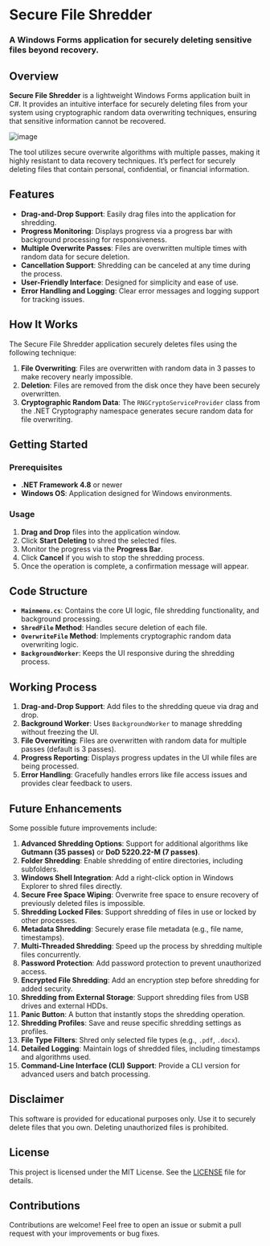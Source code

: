  
# Secure File Shredder

### A Windows Forms application for securely deleting sensitive files beyond recovery.

## Overview

**Secure File Shredder** is a lightweight Windows Forms application built in C#. It provides an intuitive interface for securely deleting files from your system using cryptographic random data overwriting techniques, ensuring that sensitive information cannot be recovered.

![image](https://github.com/user-attachments/assets/eba6ce89-4a9a-48ad-9cc7-39116c0e6490)


The tool utilizes secure overwrite algorithms with multiple passes, making it highly resistant to data recovery techniques. It’s perfect for securely deleting files that contain personal, confidential, or financial information.

## Features

- **Drag-and-Drop Support**: Easily drag files into the application for shredding.
- **Progress Monitoring**: Displays progress via a progress bar with background processing for responsiveness.
- **Multiple Overwrite Passes**: Files are overwritten multiple times with random data for secure deletion.
- **Cancellation Support**: Shredding can be canceled at any time during the process.
- **User-Friendly Interface**: Designed for simplicity and ease of use.
- **Error Handling and Logging**: Clear error messages and logging support for tracking issues.

## How It Works

The Secure File Shredder application securely deletes files using the following technique:

1. **File Overwriting**: Files are overwritten with random data in 3 passes to make recovery nearly impossible.
2. **Deletion**: Files are removed from the disk once they have been securely overwritten.
3. **Cryptographic Random Data**: The `RNGCryptoServiceProvider` class from the .NET Cryptography namespace generates secure random data for file overwriting.

## Getting Started

### Prerequisites

- **.NET Framework 4.8** or newer
- **Windows OS**: Application designed for Windows environments.

### Usage

1. **Drag and Drop** files into the application window.
2. Click **Start Deleting** to shred the selected files.
3. Monitor the progress via the **Progress Bar**.
4. Click **Cancel** if you wish to stop the shredding process.
5. Once the operation is complete, a confirmation message will appear.

## Code Structure

- **`Mainmenu.cs`**: Contains the core UI logic, file shredding functionality, and background processing.
- **`ShredFile` Method**: Handles secure deletion of each file.
- **`OverwriteFile` Method**: Implements cryptographic random data overwriting logic.
- **`BackgroundWorker`**: Keeps the UI responsive during the shredding process.

## Working Process

1. **Drag-and-Drop Support**: Add files to the shredding queue via drag and drop.
2. **Background Worker**: Uses `BackgroundWorker` to manage shredding without freezing the UI.
3. **File Overwriting**: Files are overwritten with random data for multiple passes (default is 3 passes).
4. **Progress Reporting**: Displays progress updates in the UI while files are being processed.
5. **Error Handling**: Gracefully handles errors like file access issues and provides clear feedback to users.

## Future Enhancements

Some possible future improvements include:

1. **Advanced Shredding Options**: Support for additional algorithms like **Gutmann (35 passes)** or **DoD 5220.22-M (7 passes)**.
2. **Folder Shredding**: Enable shredding of entire directories, including subfolders.
3. **Windows Shell Integration**: Add a right-click option in Windows Explorer to shred files directly.
4. **Secure Free Space Wiping**: Overwrite free space to ensure recovery of previously deleted files is impossible.
5. **Shredding Locked Files**: Support shredding of files in use or locked by other processes.
6. **Metadata Shredding**: Securely erase file metadata (e.g., file name, timestamps).
7. **Multi-Threaded Shredding**: Speed up the process by shredding multiple files concurrently.
8. **Password Protection**: Add password protection to prevent unauthorized access.
9. **Encrypted File Shredding**: Add an encryption step before shredding for added security.
10. **Shredding from External Storage**: Support shredding files from USB drives and external HDDs.
11. **Panic Button**: A button that instantly stops the shredding operation.
12. **Shredding Profiles**: Save and reuse specific shredding settings as profiles.
13. **File Type Filters**: Shred only selected file types (e.g., `.pdf`, `.docx`).
14. **Detailed Logging**: Maintain logs of shredded files, including timestamps and algorithms used.
15. **Command-Line Interface (CLI) Support**: Provide a CLI version for advanced users and batch processing.

## Disclaimer

This software is provided for educational purposes only. Use it to securely delete files that you own. Deleting unauthorized files is prohibited.

## License

This project is licensed under the MIT License. See the [LICENSE](LICENSE.txt) file for details.

## Contributions

Contributions are welcome! Feel free to open an issue or submit a pull request with your improvements or bug fixes.
 

